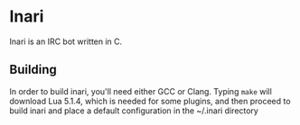 # Inari
Inari is an IRC bot written in C.

## Building
In order to build inari, you'll need either GCC or Clang. Typing `make` will
download Lua 5.1.4, which is needed for some plugins, and then proceed to build inari
and place a default configuration in the ~/.inari directory
